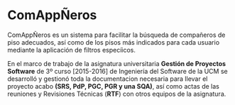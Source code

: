 # ComAppÑeros

ComAppÑeros es un sistema para facilitar la búsqueda de compañeros de piso adecuados, así como de los pisos más indicados para cada usuario mediante la aplicación de filtros especíicos.

En el marco de trabajo de la asignatura universitaria **Gestión de Proyectos Software** de 3º curso [2015-2016] de Ingeniería del Software de la UCM se desarrolló y gestionó toda la documentacion necesaria para llevar el proyecto acabo **(SRS, PdP, PGC, PGR y una SQA)**, así como actas de las reuniones y Revisiones Técnicas (**RTF**) con otros equipos de la asignatura.
